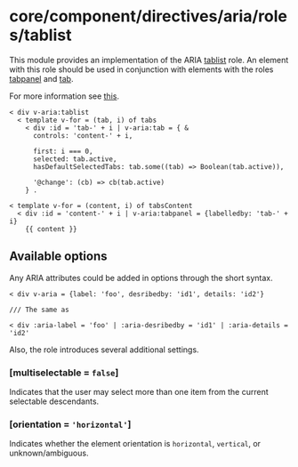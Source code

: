 # core/component/directives/aria/roles/tablist

This module provides an implementation of the ARIA [tablist](https://www.w3.org/TR/wai-aria/#tablist) role.
An element with this role should be used in conjunction with elements with the roles [tabpanel](https://www.w3.org/TR/wai-aria/#tabpanel) and [tab](https://www.w3.org/TR/wai-aria/#tab).

For more information see [this](`https://developer.mozilla.org/en-US/docs/Web/Accessibility/ARIA/Roles/tab_role`).

```
< div v-aria:tablist
  < template v-for = (tab, i) of tabs
    < div :id = 'tab-' + i | v-aria:tab = { &
      controls: 'content-' + i,

      first: i === 0,
      selected: tab.active,
      hasDefaultSelectedTabs: tab.some((tab) => Boolean(tab.active)),

      '@change': (cb) => cb(tab.active)
    } .

< template v-for = (content, i) of tabsContent
  < div :id = 'content-' + i | v-aria:tabpanel = {labelledby: 'tab-' + i}
    {{ content }}
```

## Available options

Any ARIA attributes could be added in options through the short syntax.

```
< div v-aria = {label: 'foo', desribedby: 'id1', details: 'id2'}

/// The same as

< div :aria-label = 'foo' | :aria-desribedby = 'id1' | :aria-details = 'id2'
```

Also, the role introduces several additional settings.

### [multiselectable = `false`]

Indicates that the user may select more than one item from the current selectable descendants.

### [orientation = `'horizontal'`]

Indicates whether the element orientation is `horizontal`, `vertical`, or unknown/ambiguous.
